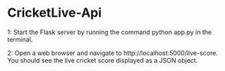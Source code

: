# CricketLive-Api

1: Start the Flask server by running the command python app.py in the terminal.

2: Open a web browser and navigate to http://localhost:5000/live-score. You should see the live cricket score displayed as a JSON object.
